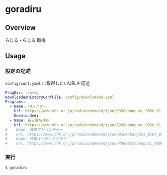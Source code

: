# goradiru

## Overview

らじる・らじる 取得

## Usage

### 設定の記述

`config/conf.yaml` に取得したいURLを記述

```yaml
ProgDir: ./prog
DownloadedHistoryConfFile: config/downloaded.yaml
Programs:
  - Name: FMシアター
    Url: https://www.nhk.or.jp/radioondemand/json/0058/bangumi_0058_01.json
    Downloaded:
  - Name: 新日曜名作座
    Url: https://www.nhk.or.jp/radioondemand/json/0930/bangumi_0930_01.json
#  - Name: 青春アドベンチャー
#    Url: https://www.nhk.or.jp/radioondemand/json/0164/bangumi_0164_01.json
#  - Name: 特集オーディオドラマ
#    Url: https://www.nhk.or.jp/radioondemand/json/P000025/bangumi_P000025_01.json
```

### 実行

```shell-session
$ goradiru
```